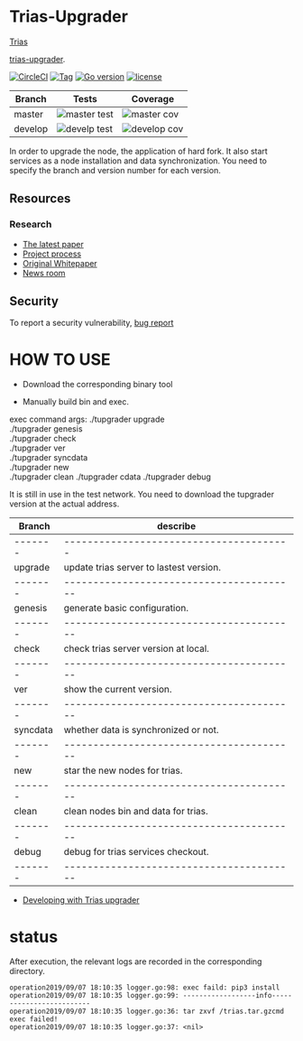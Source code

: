 # Trias-Upgrader

[Trias](https://trias.one/)

[trias-upgrader](https://github.com/trias-lab/upgrader.git).

[![CircleCI](https://circleci.com/gh/vincent0330/tmware.svg?style=svg&circle-token=14ea248e5a95af37689a2c9bde7587b6669b9d74)](https://circleci.com/gh/vincent0330/tmware)
[![Tag](https://img.shields.io/badge/tag-v0.0.8-orange.svg)](https://github.com/trias-lab/gondwana/releases/tag/v0.0.8)
[![Go version](https://img.shields.io/badge/go-1.12.1-blue.svg)](https://github.com/moovweb/gvm)
[![license](https://img.shields.io/badge/license-GPLv3-green.svg)](https://github.com/trias-lab/gondwana/blob/master/LICENSE)


| Branch  |                                 Tests                                 |                              Coverage                               |
| ------- | --------------------------------------------------------------------- | ------------------------------------------------------------------- |
| master  | ![master test](https://img.shields.io/badge/test-passing-success.svg) | ![master cov](https://img.shields.io/badge/cov-58%25-critical.svg)  |
| develop | ![develp test](https://img.shields.io/badge/test-passing-success.svg) | ![develop cov](https://img.shields.io/badge/cov-58%25-critical.svg) |

In order to upgrade the node, the application of hard fork.
It also start services as a node installation and data synchronization.
You need to specify the branch and version number for each version.


## Resources
### Research
* [The latest paper](https://www.contact@trias.one/attachment/Trias-whitepaper%20attachments.zip)
* [Project process](https://trias.one/updates/project)
* [Original Whitepaper](https://trias.one/whitepaper)
* [News room](https://trias.one/updates/recent)

## Security

To report a security vulnerability,  [bug report](mailto:contact@trias.one)

# HOW TO USE

* Download the corresponding binary tool

* Manually build bin and exec.

exec command args:
  ./tupgrader  upgrade   
  ./tupgrader  genesis    
  ./tupgrader  check    
  ./tupgrader  ver    
  ./tupgrader  syncdata    
  ./tupgrader  new   
  ./tupgrader  clean
  ./tupgrader  cdata
  ./tupgrader  debug

It is still in use in the test network.
You need to download the tupgrader version at the actual address.
  
| Branch  |           describe                      | 
| ------- | ----------------------------------------| 
| ------- | --------------------------------------- |
| upgrade | update trias server to lastest version. | 
| ------- | ----------------------------------------| 
| genesis | generate basic configuration.           | 
| ------- | ----------------------------------------| 
| check   | check trias server version at local.    | 
| ------- | ----------------------------------------| 
| ver     | show the current version.               | 
| ------- | ----------------------------------------| 
| syncdata | whether data is synchronized or not.   | 
| ------- | ----------------------------------------| 
| new     | star the new nodes for trias.           | 
| ------- | ----------------------------------------| 
| clean   | clean nodes bin and data for trias.     | 
| ------- | ----------------------------------------| 
| debug   | debug for trias services checkout.     | 
| ------- | ----------------------------------------| 

* [Developing with Trias upgrader](https://github.com/trias-lab/upgrader/blob/master/doc/development.md)

# status

After execution, the relevant logs are recorded in the corresponding directory.
```
operation2019/09/07 18:10:35 logger.go:98: exec faild: pip3 install 
operation2019/09/07 18:10:35 logger.go:99: ------------------info-------------------------
operation2019/09/07 18:10:35 logger.go:36: tar zxvf /trias.tar.gzcmd exec failed!
operation2019/09/07 18:10:35 logger.go:37: <nil>
```
